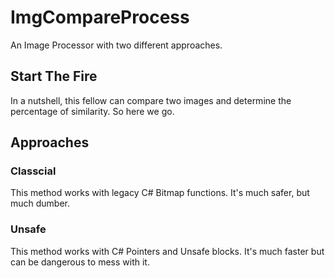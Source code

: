 # ImgCompareProcess
An Image Processor with two different approaches.

## Start The Fire
In a nutshell, this fellow can compare two images and determine the percentage of similarity.
So here we go.

## Approaches

### Classcial
This method works with legacy C# Bitmap functions. It's much safer, but much dumber.

### Unsafe
This method works with C# Pointers and Unsafe blocks. It's much faster but can be dangerous to mess with it.
